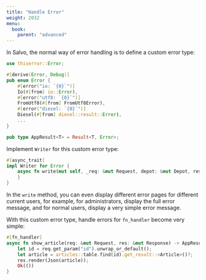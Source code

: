 ```yaml
---
title: "Handle Error"
weight: 2032
menu:
  book:
    parent: "advanced"
---
```


In Salvo, the normal way of error handling is to define a custom error type:

```rust
use thiserror::Error;

#[derive(Error, Debug)]
pub enum Error {
    #[error("io: `{0}`")]
    Io(#[from] io::Error),
    #[error("utf8: `{0}`")]
    FromUtf8(#[from] FromUtf8Error),
    #[error("diesel: `{0}`")]
    Diesel(#[from] diesel::result::Error),
    ...
}

pub type AppResult<T> = Result<T, Error>;
````

Implement ```Writer``` for this custom error type:

```rust
#[async_trait]
impl Writer for Error {
    async fn write(mut self, _req: &mut Request, depot: &mut Depot, res: &mut Response) {
    }
}
````

In the ```write``` method, you can even display different error pages for different current users, for example, for administrators, display the full error message, and for normal users, display a very simple error message.

With this custom error type, handle errors for ```fn_handler``` become very simple:

```rust
#[fn_handler]
async fn show_article(req: &mut Request, res: &mut Response) -> AppResult<()> {
    let id = req.get_param("id").unwrap_or_default();
    let article = articles::table.find(id).get_result::<Article>()?;
    res.render(Json(article));
    Ok(())
}
````